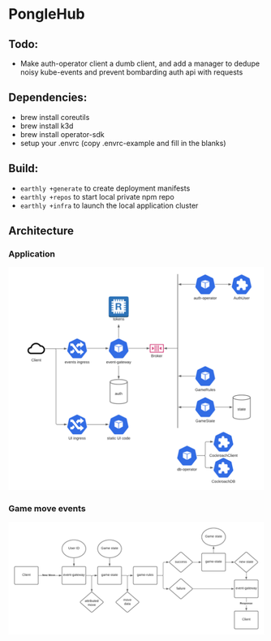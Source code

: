 # PongleHub

## Todo:

- Make auth-operator client a dumb client, and add a manager to dedupe noisy kube-events and prevent bombarding auth api with requests

## Dependencies:

- brew install coreutils
- brew install k3d
- brew install operator-sdk
- setup your .envrc (copy .envrc-example and fill in the blanks)

## Build:

- `earthly +generate` to create deployment manifests
- `earthly +repos` to start local private npm repo
- `earthly +infra` to launch the local application cluster

## Architecture

### Application

![](docs/pongle-architecture.png)

### Game move events

![](docs/pongle-game-move.png)
